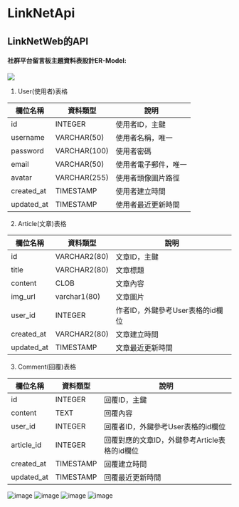 # LinkNetApi
## LinkNetWeb的API
#### 社群平台留言板主題資料表設計ER-Model:
![](https://hackmd.io/_uploads/Byw8cTx23.png)
1. User(使用者)表格

欄位名稱 | 資料類型 | 說明
--- | --- | ---
id | INTEGER | 使用者ID，主鍵
username | VARCHAR(50) | 使用者名稱，唯一
password | VARCHAR(100) | 使用者密碼
email | VARCHAR(50) | 使用者電子郵件，唯一
avatar | VARCHAR(255) | 使用者頭像圖片路徑
created_at | TIMESTAMP | 使用者建立時間
updated_at | TIMESTAMP | 使用者最近更新時間

2. Article(文章)表格

欄位名稱 | 資料類型 | 說明
--- | --- | ---
id | VARCHAR2(80) | 文章ID，主鍵
title | VARCHAR2(80) | 文章標題
content | CLOB | 文章內容
img_url | varchar1(80) | 文章圖片
user_id | INTEGER | 作者ID，外鍵參考User表格的id欄位
created_at | VARCHAR2(80) | 文章建立時間
updated_at | TIMESTAMP | 文章最近更新時間

3. Comment(回覆)表格

欄位名稱 | 資料類型 | 說明
--- | --- | ---
id | INTEGER | 回覆ID，主鍵
content | TEXT | 回覆內容
user_id | INTEGER | 回覆者ID，外鍵參考User表格的id欄位
article_id | INTEGER | 回覆對應的文章ID，外鍵參考Article表格的id欄位
created_at | TIMESTAMP | 回覆建立時間
updated_at | TIMESTAMP | 回覆最近更新時間
![image](https://github.com/26ty/LinkNetApi/assets/69799370/b1b4f780-8765-4a2e-9717-90604005e271)
![image](https://github.com/26ty/LinkNetApi/assets/69799370/9003aa3c-5d14-44db-9cde-d530a09c8930)
![image](https://github.com/26ty/LinkNetApi/assets/69799370/c17a6355-62e5-4fa2-9e83-4e9b9a01c8ab)
![image](https://github.com/26ty/LinkNetApi/assets/69799370/1b9c84af-8920-44b1-b569-8e6afaeb6eab)




